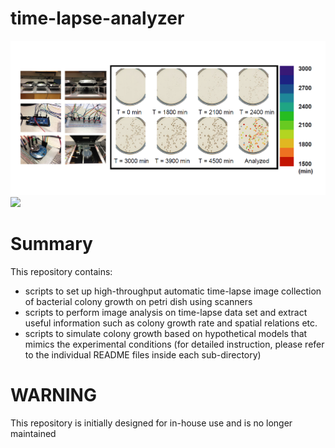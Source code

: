time-lapse-analyzer
===========
<img src="https://github.com/zs-zhuang/time-lapse/blob/main/images/setup.png">
<img src="https://github.com/zs-zhuang/time-lapse-analyzer/blob/main/images/growth_rate_plot.png">

# Summary

This repository contains:
- scripts to set up high-throughput automatic time-lapse image collection of bacterial colony growth on petri dish using scanners
- scripts to perform image analysis on time-lapse data set and extract useful information such as colony growth rate and spatial relations etc.
- scripts to simulate colony growth based on hypothetical models that mimics the experimental conditions
(for detailed instruction, please refer to the individual README files inside each sub-directory)

# WARNING
This repository is initially designed for in-house use and is no longer maintained 
